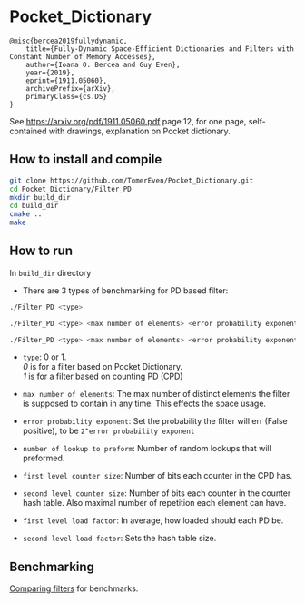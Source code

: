# Pocket_Dictionary
```
@misc{bercea2019fullydynamic,
    title={Fully-Dynamic Space-Efficient Dictionaries and Filters with Constant Number of Memory Accesses},
    author={Ioana O. Bercea and Guy Even},
    year={2019},
    eprint={1911.05060},
    archivePrefix={arXiv},
    primaryClass={cs.DS}
}
```
See https://arxiv.org/pdf/1911.05060.pdf page 12, for one page, self-contained with drawings, explanation on Pocket dictionary. 

## How to install and compile
```bash
git clone https://github.com/TomerEven/Pocket_Dictionary.git
cd Pocket_Dictionary/Filter_PD
mkdir build_dir
cd build_dir
cmake ..
make
```

## How to run
In `build_dir` directory
- There are 3 types of benchmarking for PD based filter:

```bash
./Filter_PD <type>
```

```bash
./Filter_PD <type> <max number of elements> <error probability exponent> <number of lookup to preform>
```
```bash
./Filter_PD <type> <max number of elements> <error probability exponent> <number of lookup to preform> <first level counter size> <second level counter size> <first level load factor> <second level load factor> 
```
- `type`: 0 or 1.<br> 
*0* is for a filter based on Pocket Dictionary.<br>
*1* is for a filter based on counting PD (CPD) 

- `max number of elements`: The max number of distinct elements the filter is supposed to contain in any time. This effects the space usage.

- `error probability exponent`: Set the probability the filter will err (False positive), to be `2^error probability exponent`
- `number of lookup to preform`: Number of random lookups that will preformed.
- `first level counter size`: Number of bits each counter in the CPD has.
- `second level counter size`: Number of bits each counter in the counter hash table. Also maximal number of repetition each element can have.
- `first level load factor`: In average, how loaded should each PD be. 
- `second level load factor`: Sets the hash table size.

## Benchmarking

[Comparing filters](https://github.com/TheHolyJoker/Comparing_Filters) for benchmarks.
